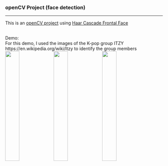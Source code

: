 ### openCV Project (face detection)
<hr>

This is an [openCV project](https://opencv.org/) using [Haar Cascade Frontal Face](https://github.com/opencv/opencv/tree/master/data/haarcascades)

<br>
Demo:<br>
For this demo, I used the images of the K-pop group ITZY https://en.wikipedia.org/wiki/Itzy to identify the group members
<br>
<img src= https://github.com/cedric130813/opencv-project/blob/main/Sample%20Screenshots/photo_2021-06-15_20-57-38.jpg height=30% width=30% />

<img src= https://github.com/cedric130813/opencv-project/blob/main/Sample%20Screenshots/photo_2021-06-15_22-33-41.jpg height=30% width=30% />

<img src= https://github.com/cedric130813/opencv-project/blob/main/Sample%20Screenshots/photo_2021-06-15_22-52-14.jpg height=30% width=30% />
